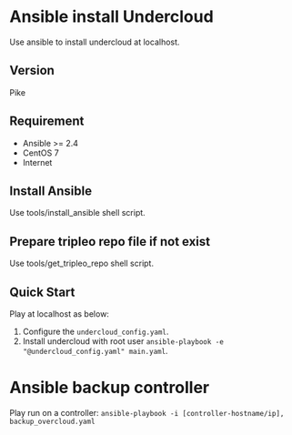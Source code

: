# Ansible install Undercloud
Use ansible to install undercloud at localhost.

## Version
Pike

## Requirement
* Ansible >= 2.4
* CentOS 7
* Internet

## Install Ansible
Use tools/install_ansible shell script.

## Prepare tripleo repo file if not exist
Use tools/get_tripleo_repo shell script.

## Quick Start
Play at localhost as below:
1. Configure the `undercloud_config.yaml`.
2. Install undercloud with root user `ansible-playbook -e "@undercloud_config.yaml" main.yaml`.

# Ansible backup controller
Play run on a controller:
`ansible-playbook -i [controller-hostname/ip], backup_overcloud.yaml`

